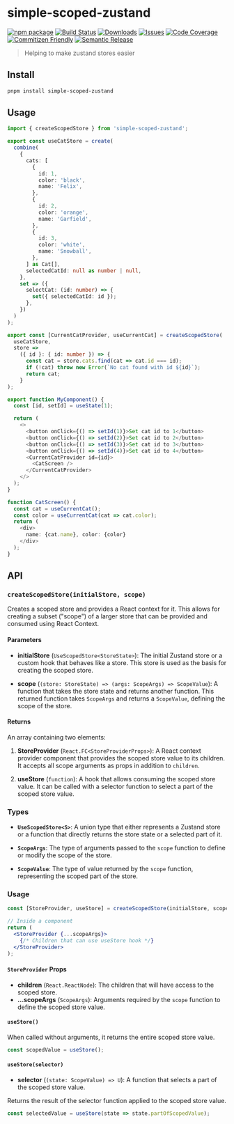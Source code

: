 # simple-scoped-zustand

[![npm package][npm-img]][npm-url]
[![Build Status][build-img]][build-url]
[![Downloads][downloads-img]][downloads-url]
[![Issues][issues-img]][issues-url]
[![Code Coverage][codecov-img]][codecov-url]
[![Commitizen Friendly][commitizen-img]][commitizen-url]
[![Semantic Release][semantic-release-img]][semantic-release-url]

> Helping to make zustand stores easier

## Install

```bash
pnpm install simple-scoped-zustand
```

## Usage

```ts
import { createScopedStore } from 'simple-scoped-zustand';

export const useCatStore = create(
  combine(
    {
      cats: [
        {
          id: 1,
          color: 'black',
          name: 'Felix',
        },
        {
          id: 2,
          color: 'orange',
          name: 'Garfield',
        },
        {
          id: 3,
          color: 'white',
          name: 'Snowball',
        },
      ] as Cat[],
      selectedCatId: null as number | null,
    },
    set => ({
      selectCat: (id: number) => {
        set({ selectedCatId: id });
      },
    })
  )
);

export const [CurrentCatProvider, useCurrentCat] = createScopedStore(
  useCatStore,
  store =>
    ({ id }: { id: number }) => {
      const cat = store.cats.find(cat => cat.id === id);
      if (!cat) throw new Error(`No cat found with id ${id}`);
      return cat;
    }
);

export function MyComponent() {
  const [id, setId] = useState(1);

  return (
    <>
      <button onClick={() => setId(1)}>Set cat id to 1</button>
      <button onClick={() => setId(2)}>Set cat id to 2</button>
      <button onClick={() => setId(3)}>Set cat id to 3</button>
      <button onClick={() => setId(4)}>Set cat id to 4</button>
      <CurrentCatProvider id={id}>
        <CatScreen />
      </CurrentCatProvider>
    </>
  );
}

function CatScreen() {
  const cat = useCurrentCat();
  const color = useCurrentCat(cat => cat.color);
  return (
    <div>
      name: {cat.name}, color: {color}
    </div>
  );
}
```

## API

### `createScopedStore(initialStore, scope)`

Creates a scoped store and provides a React context for it. This allows for creating a subset ("scope") of a larger store that can be provided and consumed using React Context.

#### Parameters

- **initialStore** (`UseScopedStore<StoreState>`): The initial Zustand store or a custom hook that behaves like a store. This store is used as the basis for creating the scoped store.

- **scope** (`(store: StoreState) => (args: ScopeArgs) => ScopeValue`): A function that takes the store state and returns another function. This returned function takes `ScopeArgs` and returns a `ScopeValue`, defining the scope of the store.

#### Returns

An array containing two elements:

1. **StoreProvider** (`React.FC<StoreProviderProps>`): A React context provider component that provides the scoped store value to its children. It accepts all scope arguments as props in addition to `children`.

2. **useStore** (`function`): A hook that allows consuming the scoped store value. It can be called with a selector function to select a part of the scoped store value.

### Types

- **`UseScopedStore<S>`**: A union type that either represents a Zustand store or a function that directly returns the store state or a selected part of it.

- **`ScopeArgs`**: The type of arguments passed to the `scope` function to define or modify the scope of the store.

- **`ScopeValue`**: The type of value returned by the `scope` function, representing the scoped part of the store.

### Usage

```jsx
const [StoreProvider, useStore] = createScopedStore(initialStore, scope);

// Inside a component
return (
  <StoreProvider {...scopeArgs}>
    {/* Children that can use useStore hook */}
  </StoreProvider>
);
```

#### `StoreProvider` Props

- **children** (`React.ReactNode`): The children that will have access to the scoped store.
- **...scopeArgs** (`ScopeArgs`): Arguments required by the `scope` function to define the scoped store value.

#### `useStore()`

When called without arguments, it returns the entire scoped store value.

```jsx
const scopedValue = useStore();
```

#### `useStore(selector)`

- **selector** (`(state: ScopeValue) => U`): A function that selects a part of the scoped store value.

Returns the result of the selector function applied to the scoped store value.

```jsx
const selectedValue = useStore(state => state.partOfScopedValue);
```

[build-img]: https://github.com/veloii/simple-scoped-zustand/actions/workflows/release.yml/badge.svg
[build-url]: https://github.com/veloii/simple-scoped-zustand/actions/workflows/release.yml
[downloads-img]: https://img.shields.io/npm/dt/simple-scoped-zustand
[downloads-url]: https://www.npmtrends.com/simple-scoped-zustand
[npm-img]: https://img.shields.io/npm/v/simple-scoped-zustand
[npm-url]: https://www.npmjs.com/package/simple-scoped-zustand
[issues-img]: https://img.shields.io/github/issues/veloii/simple-scoped-zustand
[issues-url]: https://github.com/veloii/simple-scoped-zustand/issues
[codecov-img]: https://codecov.io/gh/veloii/simple-scoped-zustand/branch/main/graph/badge.svg
[codecov-url]: https://codecov.io/gh/veloii/simple-scoped-zustand
[semantic-release-img]: https://img.shields.io/badge/%20%20%F0%9F%93%A6%F0%9F%9A%80-semantic--release-e10079.svg
[semantic-release-url]: https://github.com/semantic-release/semantic-release
[commitizen-img]: https://img.shields.io/badge/commitizen-friendly-brightgreen.svg
[commitizen-url]: http://commitizen.github.io/cz-cli/
